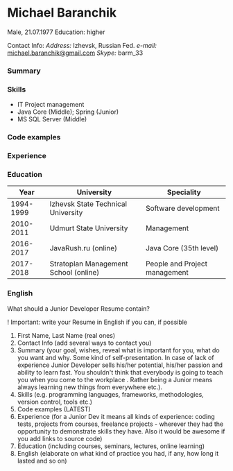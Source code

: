 # Michael Baranchik #
Male, 21.07.1977
Education: higher

Contact Info:
_Address:_ Izhevsk, Russian Fed.
_e-mail:_ michael.baranchik@gmail.com
_Skype:_ barm_33

### Summary ###


### Skills ###
* IT Project management
* Java Core (Middle); Spring (Junior)
* MS SQL Server (Middle)

### Code examples ###


### Experience ###


### Education ###
Year | University | Speciality
-----|------------|------------
1994-1999 | Izhevsk State Technical University | Software development
2010-2011 | Udmurt State University | Management
2016-2017 | JavaRush.ru (online) | Java Core (35th level)
2017-2018 | Stratoplan Management School (online) | People and Project management

### English ###

What should a Junior Developer Resume contain?

! Important: write your Resume in English if you can, if possible

1. First Name, Last Name (real ones)
2. Contact Info (add several ways to contact you)
3. Summary (your goal, wishes, reveal what is important for you, what do you want and why.
Some kind of self-presentation. In case of lack of experience  Junior Developer sells his/her potential, his/her passion and ability to learn fast. You shouldn't think that everybody is going to teach you when you come to the workplace . Rather being a Junior means always
learning new things from everywhere etc.).
4. Skills (e.g. programming languages, frameworks, methodologies, version control, tools etc.)
5. Code examples (LATEST)
6. Experience (for a Junior Dev it means all kinds of experience: coding tests, projects from courses,
freelance projects - wherever they had the opportunity to demonstrate skills they have.
Also it would be awesome if you add links to source code)
7. Education (including courses, seminars, lectures, online learning)
8. English (elaborate on what kind of practice you had, if any, how long it lasted and so on)